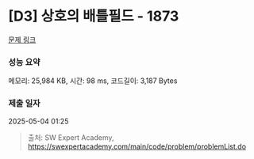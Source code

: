 # [D3] 상호의 배틀필드 - 1873 

[문제 링크](https://swexpertacademy.com/main/code/problem/problemDetail.do?contestProbId=AV5LyE7KD2ADFAXc) 

### 성능 요약

메모리: 25,984 KB, 시간: 98 ms, 코드길이: 3,187 Bytes

### 제출 일자

2025-05-04 01:25



> 출처: SW Expert Academy, https://swexpertacademy.com/main/code/problem/problemList.do